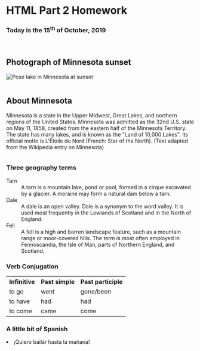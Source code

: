 <h1>HTML Part 2 Homework</h1>
<h3>Today is the 15<sup>th</sup> of October, 2019</h3>
<br>


<div class="row">
  <div class="column">
    <h2>Photograph of Minnesota sunset</h2>
    <p><img src="https://upload.wikimedia.org/wikipedia/commons/thumb/8/8e/Pose_lake_Minnesota.jpg/1200px-Pose_lake_Minnesota.jpg" alt="Pose lake in Minnesota at sunset"/></p>
  </div>
  <div class="column">
    <h2> About Minnesota</h2>
    <p>Minnesota is a state in the Upper Midwest, Great Lakes, and northern regions of the United States. Minnesota was admitted as the 32nd U.S. state on May 11, 1858, created from the eastern half of the Minnesota Territory. The state has many lakes, and is known as the "Land of 10,000 Lakes". Its official motto is L'Étoile du Nord (French: Star of the North).
      (Text adapted from the Wikipedia entry on Minnesota)</p>
  </div>
  </div>

<h3>Three geography terms</h3>
<dl>
  <dt>Tarn<dd>A tarn is a mountain lake, pond or pool, formed in a cirque excavated by a glacier. A moraine may form a natural dam below a tarn.</dd></dt>
  <dt>Dale<dd>A dale is an open valley. Dale is a synonym to the word valley. It is used most frequently in the Lowlands of Scotland and in the North of England.</dd></dt>
   <dt>Fell<dd>A fell is a high and barren landscape feature, such as a mountain range or moor-covered hills. The term is most often employed in Fennoscandia, the Isle of Man, parts of Northern England, and Scotland.</dd></dt>

<h3>Verb Conjugation</h3>
<table>
  <tr>
    <th>Infinitive</th>
    <th>Past simple</th>
    <th>Past participle</th>
  </tr>
  <tr>
    <td>to go</td>
    <td>went</td>
    <td>gone/been</td>
  </tr>
  <tr>
    <td>to have</td>
    <td>had</td>
    <td>had</td>
  </tr>
  <tr>
    <td>to come</td>
    <td>came</td>
    <td>come</td>
  </tr>
</table>

<h3>A little bit of Spanish</h3>
<li lang="es">¡Quiero bailár hasta la mañana!</li>

<br>
<br>
